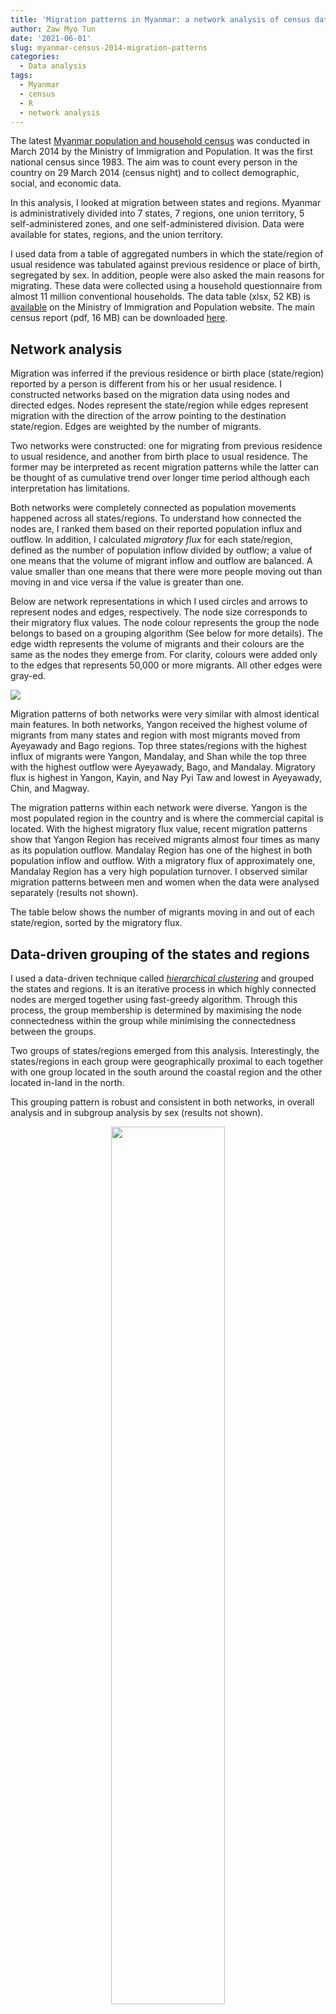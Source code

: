 ```yaml
---
title: 'Migration patterns in Myanmar: a network analysis of census data'
author: Zaw Myo Tun
date: '2021-06-01'
slug: myanmar-census-2014-migration-patterns
categories:
  - Data analysis
tags:
  - Myanmar
  - census
  - R
  - network analysis
---
```


<link href="{{< blogdown/postref >}}index_files/tabwid/tabwid.css" rel="stylesheet" />

The latest [Myanmar population and household census](https://www.dop.gov.mm/en/population-censuses-myanmar) was conducted in March 2014 by the Ministry of Immigration and Population. It was the first national census since 1983. The aim was to count every person in the country on 29 March 2014 (census night) and to collect demographic, social, and economic data.

In this analysis, I looked at migration between states and regions. Myanmar is administratively divided into 7 states, 7 regions, one union territory, 5 self-administered zones, and one self-administered division. Data were available for states, regions, and the union territory.

I used data from a table of aggregated numbers in which the state/region of usual residence was tabulated against previous residence or place of birth, segregated by sex. In addition, people were also asked the main reasons for migrating. These data were collected using a household questionnaire from almost 11 million conventional households. The data table (xlsx, 52 KB) is [available](http://www.dop.gov.mm/sites/dop.gov.mm/files/datamap-documents/union_eng_group_c.xlsx) on the Ministry of Immigration and Population website. The main census report (pdf, 16 MB) can be downloaded [here](http://www.dop.gov.mm/sites/dop.gov.mm/files/publication_docs/census_main_report_union_-_english_2.pdf).

## Network analysis

Migration was inferred if the previous residence or birth place (state/region) reported by a person is different from his or her usual residence. I constructed networks based on the migration data using nodes and directed edges. Nodes represent the state/region while edges represent migration with the direction of the arrow pointing to the destination state/region. Edges are weighted by the number of migrants.

Two networks were constructed: one for migrating from previous residence to usual residence, and another from birth place to usual residence. The former may be interpreted as recent migration patterns while the latter can be thought of as cumulative trend over longer time period although each interpretation has limitations.

Both networks were completely connected as population movements happened across all states/regions. To understand how connected the nodes are, I ranked them based on their reported population influx and outflow. In addition, I calculated *migratory flux* for each state/region, defined as the number of population inflow divided by outflow; a value of one means that the volume of migrant inflow and outflow are balanced. A value smaller than one means that there were more people moving out than moving in and vice versa if the value is greater than one.

Below are network representations in which I used circles and arrows to represent nodes and edges, respectively. The node size corresponds to their migratory flux values. The node colour represents the group the node belongs to based on a grouping algorithm (See below for more details). The edge width represents the volume of migrants and their colours are the same as the nodes they emerge from. For clarity, colours were added only to the edges that represents 50,000 or more migrants. All other edges were gray-ed. 

![](/blog/2021-06-01-myanmar-census-2014-migration-patterns/network.png)

Migration patterns of both networks were very similar with almost identical main features. In both networks, Yangon received the highest volume of migrants from many states and region with most migrants moved from Ayeyawady and Bago regions. Top three states/regions with the highest influx of migrants were Yangon, Mandalay, and Shan while the top three with the highest outflow were Ayeyawady, Bago, and Mandalay. Migratory flux is highest in Yangon, Kayin, and Nay Pyi Taw and lowest in Ayeyawady, Chin, and Magway.

The migration patterns within each network were diverse. Yangon is the most populated region in the country and is where the commercial capital is located. With the highest migratory flux value, recent migration patterns show that Yangon Region has received migrants almost four times as many as its population outflow. Mandalay Region has one of the highest in both population inflow and outflow. With a migratory flux of approximately one, Mandalay Region has a very high population turnover. I observed similar migration patterns between men and women when the data were analysed separately (results not shown).

The table below shows the number of migrants moving in and out of each state/region, sorted by the migratory flux.

<template id="5d80ea30-069b-491e-ad2c-8b9825d4e024"><style>
.tabwid table{
  border-spacing:0px !important;
  border-collapse:collapse;
  line-height:1;
  margin-left:auto;
  margin-right:auto;
  border-width: 0;
  display: table;
  margin-top: 1.275em;
  margin-bottom: 1.275em;
  border-color: transparent;
}
.tabwid_left table{
  margin-left:0;
}
.tabwid_right table{
  margin-right:0;
}
.tabwid td {
    padding: 0;
}
.tabwid a {
  text-decoration: none;
}
.tabwid thead {
    background-color: transparent;
}
.tabwid tfoot {
    background-color: transparent;
}
.tabwid table tr {
background-color: transparent;
}
</style><div class="tabwid"><style>.cl-d5a381c8{}.cl-d59ad1c2{font-family:'Arial';font-size:11pt;font-weight:bold;font-style:normal;text-decoration:none;color:rgba(0, 0, 0, 1.00);background-color:transparent;}.cl-d59ad1c3{font-family:'Arial';font-size:6.6pt;font-weight:bold;font-style:normal;text-decoration:none;color:rgba(0, 0, 0, 1.00);background-color:transparent;position: relative;bottom:3.3pt;}.cl-d59ad1c4{font-family:'Arial';font-size:11pt;font-weight:normal;font-style:normal;text-decoration:none;color:rgba(0, 0, 0, 1.00);background-color:transparent;}.cl-d59ad1c5{font-family:'Arial';font-size:6.6pt;font-weight:normal;font-style:normal;text-decoration:none;color:rgba(0, 0, 0, 1.00);background-color:transparent;position: relative;bottom:3.3pt;}.cl-d59ad1c6{margin:0;text-align:center;border-bottom: 0 solid rgba(0, 0, 0, 1.00);border-top: 0 solid rgba(0, 0, 0, 1.00);border-left: 0 solid rgba(0, 0, 0, 1.00);border-right: 0 solid rgba(0, 0, 0, 1.00);padding-bottom:5pt;padding-top:5pt;padding-left:5pt;padding-right:5pt;line-height: 1;background-color:transparent;}.cl-d59ad1c7{margin:0;text-align:left;border-bottom: 0 solid rgba(0, 0, 0, 1.00);border-top: 0 solid rgba(0, 0, 0, 1.00);border-left: 0 solid rgba(0, 0, 0, 1.00);border-right: 0 solid rgba(0, 0, 0, 1.00);padding-bottom:5pt;padding-top:5pt;padding-left:5pt;padding-right:5pt;line-height: 1;background-color:transparent;}.cl-d59ad1c8{margin:0;text-align:right;border-bottom: 0 solid rgba(0, 0, 0, 1.00);border-top: 0 solid rgba(0, 0, 0, 1.00);border-left: 0 solid rgba(0, 0, 0, 1.00);border-right: 0 solid rgba(0, 0, 0, 1.00);padding-bottom:5pt;padding-top:5pt;padding-left:5pt;padding-right:5pt;line-height: 1;background-color:transparent;}.cl-d59b4706{width:54pt;background-color:transparent;vertical-align: middle;border-bottom: 0 solid rgba(0, 0, 0, 1.00);border-top: 0 solid rgba(0, 0, 0, 1.00);border-left: 0 solid rgba(0, 0, 0, 1.00);border-right: 0 solid rgba(0, 0, 0, 1.00);margin-bottom:0;margin-top:0;margin-left:0;margin-right:0;}.cl-d59b4707{width:54pt;background-color:transparent;vertical-align: middle;border-bottom: 0 solid rgba(0, 0, 0, 1.00);border-top: 0 solid rgba(0, 0, 0, 1.00);border-left: 0 solid rgba(0, 0, 0, 1.00);border-right: 0 solid rgba(0, 0, 0, 1.00);margin-bottom:0;margin-top:0;margin-left:0;margin-right:0;}.cl-d59b4708{width:54pt;background-color:transparent;vertical-align: middle;border-bottom: 2pt solid rgba(102, 102, 102, 1.00);border-top: 0 solid rgba(0, 0, 0, 1.00);border-left: 0 solid rgba(0, 0, 0, 1.00);border-right: 0 solid rgba(0, 0, 0, 1.00);margin-bottom:0;margin-top:0;margin-left:0;margin-right:0;}.cl-d59b4709{width:54pt;background-color:transparent;vertical-align: middle;border-bottom: 2pt solid rgba(102, 102, 102, 1.00);border-top: 0 solid rgba(0, 0, 0, 1.00);border-left: 0 solid rgba(0, 0, 0, 1.00);border-right: 0 solid rgba(0, 0, 0, 1.00);margin-bottom:0;margin-top:0;margin-left:0;margin-right:0;}.cl-d59b470a{width:54pt;background-color:transparent;vertical-align: middle;border-bottom: 0 solid rgba(255, 255, 255, 0.00);border-top: 0 solid rgba(255, 255, 255, 0.00);border-left: 0 solid rgba(255, 255, 255, 0.00);border-right: 0 solid rgba(255, 255, 255, 0.00);margin-bottom:0;margin-top:0;margin-left:0;margin-right:0;}.cl-d59b470b{width:54pt;background-color:transparent;vertical-align: middle;border-bottom: 0 solid rgba(255, 255, 255, 0.00);border-top: 0 solid rgba(255, 255, 255, 0.00);border-left: 0 solid rgba(255, 255, 255, 0.00);border-right: 0 solid rgba(255, 255, 255, 0.00);margin-bottom:0;margin-top:0;margin-left:0;margin-right:0;}.cl-d59b470c{width:54pt;background-color:transparent;vertical-align: middle;border-bottom: 2pt solid rgba(102, 102, 102, 1.00);border-top: 2pt solid rgba(102, 102, 102, 1.00);border-left: 0 solid rgba(0, 0, 0, 1.00);border-right: 0 solid rgba(0, 0, 0, 1.00);margin-bottom:0;margin-top:0;margin-left:0;margin-right:0;}</style><table class='cl-d5a381c8'>
<thead><tr style="overflow-wrap:break-word;"><td class="cl-d59b470b"><p class="cl-d59ad1c6"><span class="cl-d59ad1c2"></span></p></td><td  colspan="3"class="cl-d59b470b"><p class="cl-d59ad1c6"><span class="cl-d59ad1c2">From previous residence to usual residence</span></p></td><td  colspan="3"class="cl-d59b470b"><p class="cl-d59ad1c6"><span class="cl-d59ad1c2">From birth place to usual residence</span></p></td></tr><tr style="overflow-wrap:break-word;"><td class="cl-d59b470c"><p class="cl-d59ad1c6"><span class="cl-d59ad1c2">State/region</span></p></td><td class="cl-d59b470c"><p class="cl-d59ad1c6"><span class="cl-d59ad1c2">Population influx</span></p></td><td class="cl-d59b470c"><p class="cl-d59ad1c6"><span class="cl-d59ad1c2">Population outflow</span></p></td><td class="cl-d59b470c"><p class="cl-d59ad1c6"><span class="cl-d59ad1c2">Migratory flux</span></p></td><td class="cl-d59b470c"><p class="cl-d59ad1c6"><span class="cl-d59ad1c2">Population influx</span></p></td><td class="cl-d59b470c"><p class="cl-d59ad1c6"><span class="cl-d59ad1c2">Population outflow</span></p></td><td class="cl-d59b470c"><p class="cl-d59ad1c6"><span class="cl-d59ad1c2">Migratory flux</span></p></td></tr></thead><tbody><tr style="overflow-wrap:break-word;"><td class="cl-d59b4707"><p class="cl-d59ad1c7"><span class="cl-d59ad1c4">Yangon</span></p></td><td class="cl-d59b4706"><p class="cl-d59ad1c8"><span class="cl-d59ad1c4">1,391,057</span></p></td><td class="cl-d59b4706"><p class="cl-d59ad1c8"><span class="cl-d59ad1c4">351,797</span></p></td><td class="cl-d59b4706"><p class="cl-d59ad1c8"><span class="cl-d59ad1c4">3.95</span></p></td><td class="cl-d59b4706"><p class="cl-d59ad1c8"><span class="cl-d59ad1c4">2,048,643</span></p></td><td class="cl-d59b4706"><p class="cl-d59ad1c8"><span class="cl-d59ad1c4">349,059</span></p></td><td class="cl-d59b4706"><p class="cl-d59ad1c8"><span class="cl-d59ad1c4">5.87</span></p></td></tr><tr style="overflow-wrap:break-word;"><td class="cl-d59b4707"><p class="cl-d59ad1c7"><span class="cl-d59ad1c4">Kayin</span></p></td><td class="cl-d59b4706"><p class="cl-d59ad1c8"><span class="cl-d59ad1c4">168,676</span></p></td><td class="cl-d59b4706"><p class="cl-d59ad1c8"><span class="cl-d59ad1c4">54,527</span></p></td><td class="cl-d59b4706"><p class="cl-d59ad1c8"><span class="cl-d59ad1c4">3.09</span></p></td><td class="cl-d59b4706"><p class="cl-d59ad1c8"><span class="cl-d59ad1c4">200,007</span></p></td><td class="cl-d59b4706"><p class="cl-d59ad1c8"><span class="cl-d59ad1c4">64,459</span></p></td><td class="cl-d59b4706"><p class="cl-d59ad1c8"><span class="cl-d59ad1c4">3.10</span></p></td></tr><tr style="overflow-wrap:break-word;"><td class="cl-d59b4707"><p class="cl-d59ad1c7"><span class="cl-d59ad1c4">Nay Pyi Taw</span></p></td><td class="cl-d59b4706"><p class="cl-d59ad1c8"><span class="cl-d59ad1c4">193,500</span></p></td><td class="cl-d59b4706"><p class="cl-d59ad1c8"><span class="cl-d59ad1c4">81,339</span></p></td><td class="cl-d59b4706"><p class="cl-d59ad1c8"><span class="cl-d59ad1c4">2.38</span></p></td><td class="cl-d59b4706"><p class="cl-d59ad1c8"><span class="cl-d59ad1c4">225,752</span></p></td><td class="cl-d59b4706"><p class="cl-d59ad1c8"><span class="cl-d59ad1c4">74,312</span></p></td><td class="cl-d59b4706"><p class="cl-d59ad1c8"><span class="cl-d59ad1c4">3.04</span></p></td></tr><tr style="overflow-wrap:break-word;"><td class="cl-d59b4707"><p class="cl-d59ad1c7"><span class="cl-d59ad1c4">Kachin</span></p></td><td class="cl-d59b4706"><p class="cl-d59ad1c8"><span class="cl-d59ad1c4">205,371</span></p></td><td class="cl-d59b4706"><p class="cl-d59ad1c8"><span class="cl-d59ad1c4">94,204</span></p></td><td class="cl-d59b4706"><p class="cl-d59ad1c8"><span class="cl-d59ad1c4">2.18</span></p></td><td class="cl-d59b4706"><p class="cl-d59ad1c8"><span class="cl-d59ad1c4">237,262</span></p></td><td class="cl-d59b4706"><p class="cl-d59ad1c8"><span class="cl-d59ad1c4">100,239</span></p></td><td class="cl-d59b4706"><p class="cl-d59ad1c8"><span class="cl-d59ad1c4">2.37</span></p></td></tr><tr style="overflow-wrap:break-word;"><td class="cl-d59b4707"><p class="cl-d59ad1c7"><span class="cl-d59ad1c4">Tanintharyi</span></p></td><td class="cl-d59b4706"><p class="cl-d59ad1c8"><span class="cl-d59ad1c4">86,879</span></p></td><td class="cl-d59b4706"><p class="cl-d59ad1c8"><span class="cl-d59ad1c4">51,435</span></p></td><td class="cl-d59b4706"><p class="cl-d59ad1c8"><span class="cl-d59ad1c4">1.69</span></p></td><td class="cl-d59b4706"><p class="cl-d59ad1c8"><span class="cl-d59ad1c4">110,644</span></p></td><td class="cl-d59b4706"><p class="cl-d59ad1c8"><span class="cl-d59ad1c4">60,177</span></p></td><td class="cl-d59b4706"><p class="cl-d59ad1c8"><span class="cl-d59ad1c4">1.84</span></p></td></tr><tr style="overflow-wrap:break-word;"><td class="cl-d59b4707"><p class="cl-d59ad1c7"><span class="cl-d59ad1c4">Kayah</span></p></td><td class="cl-d59b4706"><p class="cl-d59ad1c8"><span class="cl-d59ad1c4">32,732</span></p></td><td class="cl-d59b4706"><p class="cl-d59ad1c8"><span class="cl-d59ad1c4">20,832</span></p></td><td class="cl-d59b4706"><p class="cl-d59ad1c8"><span class="cl-d59ad1c4">1.57</span></p></td><td class="cl-d59b4706"><p class="cl-d59ad1c8"><span class="cl-d59ad1c4">38,687</span></p></td><td class="cl-d59b4706"><p class="cl-d59ad1c8"><span class="cl-d59ad1c4">21,889</span></p></td><td class="cl-d59b4706"><p class="cl-d59ad1c8"><span class="cl-d59ad1c4">1.77</span></p></td></tr><tr style="overflow-wrap:break-word;"><td class="cl-d59b4707"><p class="cl-d59ad1c7"><span class="cl-d59ad1c4">Shan</span></p></td><td class="cl-d59b4706"><p class="cl-d59ad1c8"><span class="cl-d59ad1c4">331,822</span></p></td><td class="cl-d59b4706"><p class="cl-d59ad1c8"><span class="cl-d59ad1c4">216,617</span></p></td><td class="cl-d59b4706"><p class="cl-d59ad1c8"><span class="cl-d59ad1c4">1.53</span></p></td><td class="cl-d59b4706"><p class="cl-d59ad1c8"><span class="cl-d59ad1c4">398,749</span></p></td><td class="cl-d59b4706"><p class="cl-d59ad1c8"><span class="cl-d59ad1c4">244,687</span></p></td><td class="cl-d59b4706"><p class="cl-d59ad1c8"><span class="cl-d59ad1c4">1.63</span></p></td></tr><tr style="overflow-wrap:break-word;"><td class="cl-d59b4707"><p class="cl-d59ad1c7"><span class="cl-d59ad1c4">Mandalay</span></p></td><td class="cl-d59b4706"><p class="cl-d59ad1c8"><span class="cl-d59ad1c4">499,655</span></p></td><td class="cl-d59b4706"><p class="cl-d59ad1c8"><span class="cl-d59ad1c4">457,930</span></p></td><td class="cl-d59b4706"><p class="cl-d59ad1c8"><span class="cl-d59ad1c4">1.09</span></p></td><td class="cl-d59b4706"><p class="cl-d59ad1c8"><span class="cl-d59ad1c4">604,415</span></p></td><td class="cl-d59b4706"><p class="cl-d59ad1c8"><span class="cl-d59ad1c4">577,846</span></p></td><td class="cl-d59b4706"><p class="cl-d59ad1c8"><span class="cl-d59ad1c4">1.05</span></p></td></tr><tr style="overflow-wrap:break-word;"><td class="cl-d59b4707"><p class="cl-d59ad1c7"><span class="cl-d59ad1c4">Mon</span></p></td><td class="cl-d59b4706"><p class="cl-d59ad1c8"><span class="cl-d59ad1c4">127,749</span></p></td><td class="cl-d59b4706"><p class="cl-d59ad1c8"><span class="cl-d59ad1c4">198,358</span></p></td><td class="cl-d59b4706"><p class="cl-d59ad1c8"><span class="cl-d59ad1c4">0.64</span></p></td><td class="cl-d59b4706"><p class="cl-d59ad1c8"><span class="cl-d59ad1c4">164,539</span></p></td><td class="cl-d59b4706"><p class="cl-d59ad1c8"><span class="cl-d59ad1c4">284,599</span></p></td><td class="cl-d59b4706"><p class="cl-d59ad1c8"><span class="cl-d59ad1c4">0.58</span></p></td></tr><tr style="overflow-wrap:break-word;"><td class="cl-d59b4707"><p class="cl-d59ad1c7"><span class="cl-d59ad1c4">Sagaing</span></p></td><td class="cl-d59b4706"><p class="cl-d59ad1c8"><span class="cl-d59ad1c4">211,019</span></p></td><td class="cl-d59b4706"><p class="cl-d59ad1c8"><span class="cl-d59ad1c4">360,813</span></p></td><td class="cl-d59b4706"><p class="cl-d59ad1c8"><span class="cl-d59ad1c4">0.58</span></p></td><td class="cl-d59b4706"><p class="cl-d59ad1c8"><span class="cl-d59ad1c4">235,213</span></p></td><td class="cl-d59b4706"><p class="cl-d59ad1c8"><span class="cl-d59ad1c4">454,463</span></p></td><td class="cl-d59b4706"><p class="cl-d59ad1c8"><span class="cl-d59ad1c4">0.52</span></p></td></tr><tr style="overflow-wrap:break-word;"><td class="cl-d59b4707"><p class="cl-d59ad1c7"><span class="cl-d59ad1c4">Bago</span></p></td><td class="cl-d59b4706"><p class="cl-d59ad1c8"><span class="cl-d59ad1c4">228,112</span></p></td><td class="cl-d59b4706"><p class="cl-d59ad1c8"><span class="cl-d59ad1c4">493,340</span></p></td><td class="cl-d59b4706"><p class="cl-d59ad1c8"><span class="cl-d59ad1c4">0.46</span></p></td><td class="cl-d59b4706"><p class="cl-d59ad1c8"><span class="cl-d59ad1c4">240,075</span></p></td><td class="cl-d59b4706"><p class="cl-d59ad1c8"><span class="cl-d59ad1c4">680,370</span></p></td><td class="cl-d59b4706"><p class="cl-d59ad1c8"><span class="cl-d59ad1c4">0.35</span></p></td></tr><tr style="overflow-wrap:break-word;"><td class="cl-d59b4707"><p class="cl-d59ad1c7"><span class="cl-d59ad1c4">Rakhine</span></p></td><td class="cl-d59b4706"><p class="cl-d59ad1c8"><span class="cl-d59ad1c4">35,161</span></p></td><td class="cl-d59b4706"><p class="cl-d59ad1c8"><span class="cl-d59ad1c4">140,187</span></p></td><td class="cl-d59b4706"><p class="cl-d59ad1c8"><span class="cl-d59ad1c4">0.25</span></p></td><td class="cl-d59b4706"><p class="cl-d59ad1c8"><span class="cl-d59ad1c4">39,890</span></p></td><td class="cl-d59b4706"><p class="cl-d59ad1c8"><span class="cl-d59ad1c4">200,776</span></p></td><td class="cl-d59b4706"><p class="cl-d59ad1c8"><span class="cl-d59ad1c4">0.20</span></p></td></tr><tr style="overflow-wrap:break-word;"><td class="cl-d59b4707"><p class="cl-d59ad1c7"><span class="cl-d59ad1c4">Magway</span></p></td><td class="cl-d59b4706"><p class="cl-d59ad1c8"><span class="cl-d59ad1c4">94,788</span></p></td><td class="cl-d59b4706"><p class="cl-d59ad1c8"><span class="cl-d59ad1c4">417,252</span></p></td><td class="cl-d59b4706"><p class="cl-d59ad1c8"><span class="cl-d59ad1c4">0.23</span></p></td><td class="cl-d59b4706"><p class="cl-d59ad1c8"><span class="cl-d59ad1c4">104,280</span></p></td><td class="cl-d59b4706"><p class="cl-d59ad1c8"><span class="cl-d59ad1c4">564,060</span></p></td><td class="cl-d59b4706"><p class="cl-d59ad1c8"><span class="cl-d59ad1c4">0.18</span></p></td></tr><tr style="overflow-wrap:break-word;"><td class="cl-d59b4707"><p class="cl-d59ad1c7"><span class="cl-d59ad1c4">Ayeyawady</span></p></td><td class="cl-d59b4706"><p class="cl-d59ad1c8"><span class="cl-d59ad1c4">116,603</span></p></td><td class="cl-d59b4706"><p class="cl-d59ad1c8"><span class="cl-d59ad1c4">720,431</span></p></td><td class="cl-d59b4706"><p class="cl-d59ad1c8"><span class="cl-d59ad1c4">0.16</span></p></td><td class="cl-d59b4706"><p class="cl-d59ad1c8"><span class="cl-d59ad1c4">126,341</span></p></td><td class="cl-d59b4706"><p class="cl-d59ad1c8"><span class="cl-d59ad1c4">1,018,461</span></p></td><td class="cl-d59b4706"><p class="cl-d59ad1c8"><span class="cl-d59ad1c4">0.12</span></p></td></tr><tr style="overflow-wrap:break-word;"><td class="cl-d59b4709"><p class="cl-d59ad1c7"><span class="cl-d59ad1c4">Chin</span></p></td><td class="cl-d59b4708"><p class="cl-d59ad1c8"><span class="cl-d59ad1c4">11,827</span></p></td><td class="cl-d59b4708"><p class="cl-d59ad1c8"><span class="cl-d59ad1c4">75,889</span></p></td><td class="cl-d59b4708"><p class="cl-d59ad1c8"><span class="cl-d59ad1c4">0.16</span></p></td><td class="cl-d59b4708"><p class="cl-d59ad1c8"><span class="cl-d59ad1c4">12,666</span></p></td><td class="cl-d59b4708"><p class="cl-d59ad1c8"><span class="cl-d59ad1c4">91,766</span></p></td><td class="cl-d59b4708"><p class="cl-d59ad1c8"><span class="cl-d59ad1c4">0.14</span></p></td></tr></tbody><tfoot><tr style="overflow-wrap:break-word;"><td  colspan="7"class="cl-d59b470a"><p class="cl-d59ad1c7"><span class="cl-d59ad1c5">1</span><span class="cl-d59ad1c4">Overall number of migrants moving in divided by those moving out of a state/region</span></p></td></tr></tfoot></table></div></template>
<div class="flextable-shadow-host" id="6e756071-94f5-4ca8-b0c0-a664f71b3635"></div>
<script>
var dest = document.getElementById("6e756071-94f5-4ca8-b0c0-a664f71b3635");
var template = document.getElementById("5d80ea30-069b-491e-ad2c-8b9825d4e024");
var caption = template.content.querySelector("caption");
if(caption) {
  caption.style.cssText = "display:block;text-align:center;";
  var newcapt = document.createElement("p");
  newcapt.appendChild(caption)
  dest.parentNode.insertBefore(newcapt, dest.previousSibling);
}
var fantome = dest.attachShadow({mode: 'open'});
var templateContent = template.content;
fantome.appendChild(templateContent);
</script>

## Data-driven grouping of the states and regions

I used a data-driven technique called [*hierarchical clustering*](https://en.wikipedia.org/wiki/Hierarchical_clustering) and grouped the states and regions. It is an iterative process in which highly connected nodes are merged together using fast-greedy algorithm. Through this process, the group membership is determined by maximising the node connectedness within the group while minimising the connectedness between the groups.

Two groups of states/regions emerged from this analysis. Interestingly, the states/regions in each group were geographically proximal to each together with one group located in the south around the coastal region and the other located in-land in the north.

This grouping pattern is robust and consistent in both networks, in overall analysis and in subgroup analysis by sex (results not shown).

<center>

<img src="/blog/2021-06-01-myanmar-census-2014-migration-patterns/map_group.png" style="width:60.0%" />

</center>

According to the main census report, most people appear to move for economic reasons; 41% of migrants (majority were women) cited following families and 34% (mostly men) cited employment as the main reasons (See the plot below). Therefore, the two distinct migration patterns may suggest distinct ways of organising the economy. More data are necessary to look at this further.

![**Main reasons for migration (screenshot from the census main report)**](/blog/2021-06-01-myanmar-census-2014-migration-patterns/census_2014_reasons_for_migration.png)

## Caveats

We need to have some caveats in mind while interpreting the data. These data do not include population in “institutional household”: for example, old-people’s homes, orphanages, hospitals, boarding schools, hotels, hostels and guest houses, institutions for persons with disabilities, prisons, monasteries, convents, military and police barracks, and camps for workers.

Another caveat is the lack of information on the timeframe of migration. Without this information, it is difficult to interpret the recency of these patterns and how they change over time.
